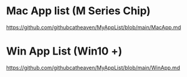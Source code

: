 # Mac App list (M Series Chip)
https://github.com/githubcatheaven/MyAppList/blob/main/MacApp.md

# Win App List (Win10 +)
https://github.com/githubcatheaven/MyAppList/blob/main/WinApp.md
